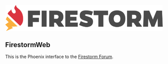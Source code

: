 ![Firestorm](../firestorm_web/web/static/assets/images/firestorm-logo.png)
## FirestormWeb

This is the Phoenix interface to the [Firestorm Forum](../../README.md).
